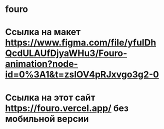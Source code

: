 # fouro
# Ссылка на макет https://www.figma.com/file/yfuIDhQcdULAUfDjyaWHu3/Fouro-animation?node-id=0%3A1&t=zslOV4pRJxvgo3g2-0
# Cсылка на этот сайт https://fouro.vercel.app/ без мобильной версии 
